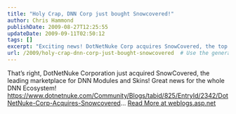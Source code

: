 ```yaml
---
title: "Holy Crap, DNN Corp just bought Snowcovered!"
author: Chris Hammond
publishDate: 2009-08-27T12:25:55
updateDate: 2009-09-11T02:50:12
tags: []
excerpt: "Exciting news! DotNetNuke Corp acquires SnowCovered, the top marketplace for DNN Modules and Skins, boosting the DNN Ecosystem. More at weblogs.asp.net."
url: /2009/holy-crap-dnn-corp-just-bought-snowcovered  # Use the generated URL with year
---
```

That’s right, DotNetNuke Corporation just acquired SnowCovered, the leading marketplace for DNN Modules and Skins! Great news for the whole DNN Ecosystem! https://www.dotnetnuke.com/Community/Blogs/tabid/825/EntryId/2342/DotNetNuke-Corp-Acquires-Snowcovered... <a href="https://weblogs.asp.net/christoc/archive/2009/08/27/holy-crap-dnn-corp-just-bought-snowcovered.aspx">Read More at weblogs.asp.net</a>


